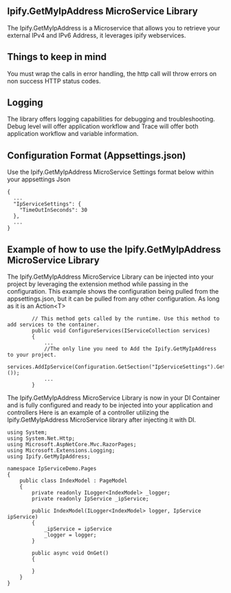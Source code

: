 ﻿
Ipify.GetMyIpAddress MicroService Library
----------------------------------------------
The Ipify.GetMyIpAddress is a Microservice that allows you to retrieve your external IPv4 and IPv6 Address, it leverages ipify webservices.

Things to keep in mind
----------------------------------------------
You must wrap the calls in error handling, the http call will throw errors on non success HTTP status codes. 

Logging
--------
The library offers logging capabilities for debugging and troubleshooting. Debug level will offer application workflow and Trace will offer both application workflow and variable information. 

Configuration Format (Appsettings.json)
----------------------------------------
Use the Ipify.GetMyIpAddress MicroService Settings format below within your appsettings Json

```
{
  ...
  "IpServiceSettings": {
    "TimeOutInSeconds": 30
  },
  ...
}
```

Example of how to use the Ipify.GetMyIpAddress MicroService Library
---------------------------------------
The Ipify.GetMyIpAddress MicroService Library can be injected into your project by leveraging the extension method while passing in the configuration.
This example shows the configuration being pulled from the appsettings.json, but it can be pulled from any other configuration.
As long as it is an Action\<T\>

```
        // This method gets called by the runtime. Use this method to add services to the container.
        public void ConfigureServices(IServiceCollection services)
        {
            ...
            //The only line you need to Add the Ipify.GetMyIpAddress to your project.
            services.AddIpService(Configuration.GetSection("IpServiceSettings").Get<IpServiceSettings>());        
            ...
        }
```
The Ipify.GetMyIpAddress MicroService Library is now in your DI Container and is fully configured and ready to be injected into your application and controllers
Here is an example of a controller utilizing the Ipify.GetMyIpAddress MicroService library after injecting it with DI.

```
using System;
using System.Net.Http;
using Microsoft.AspNetCore.Mvc.RazorPages;
using Microsoft.Extensions.Logging;
using Ipify.GetMyIpAddress;

namespace IpServiceDemo.Pages
{
    public class IndexModel : PageModel
    {
        private readonly ILogger<IndexModel> _logger;
        private readonly IpService _ipService; 

        public IndexModel(ILogger<IndexModel> logger, IpService ipService)
        {
            _ipService = ipService 
            _logger = logger;
        }

        public async void OnGet()
        {
            
        }
    }
}
```